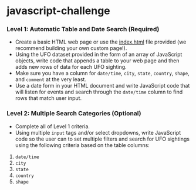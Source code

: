 # javascript-challenge
### Level 1: Automatic Table and Date Search (Required)  
* Create a basic HTML web page or use the [index.html](StarterCode/index.html) file provided (we recommend building your own custom page!).  
* Using the UFO dataset provided in the form of an array of JavaScript objects, write code that appends a table to your web page and then adds new rows of data for each UFO sighting.    
* Make sure you have a column for `date/time`, `city`, `state`, `country`, `shape`, and `comment` at the very least.  
* Use a date form in your HTML document and write JavaScript code that will listen for events and search through the `date/time` column to find rows that match user input.  
### Level 2: Multiple Search Categories (Optional)  
* Complete all of Level 1 criteria.  
* Using multiple `input` tags and/or select dropdowns, write JavaScript code so the user can to set multiple filters and search for UFO sightings using the following criteria based on the table columns:    
1. `date/time`   
2. `city`   
3. `state`   
4. `country`   
5. `shape`
